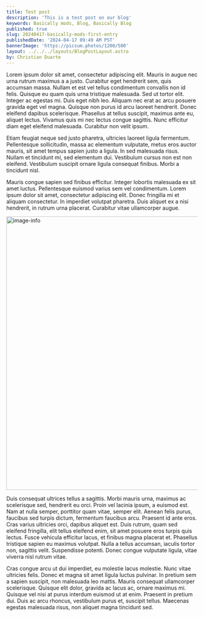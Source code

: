 ```yaml
---
title: Test post
description: 'This is a test post on our blog'
keywords: Basically mods, Blog, Basically Blog
published: true
slug: 20240417-basically-mods-first-entry
publishedDate: '2024-04-17 09:49 AM PST'
bannerImage: 'https://picsum.photos/1200/500'
layout: ../../../layouts/BlogPostLayout.astro
by: Christian Duarte
---
```


Lorem ipsum dolor sit amet, consectetur adipiscing elit. Mauris in augue nec urna rutrum maximus a a justo. Curabitur eget hendrerit sem, quis accumsan massa. Nullam et est vel tellus condimentum convallis non id felis. Quisque eu quam quis urna tristique malesuada. Sed ut tortor elit. Integer ac egestas mi. Duis eget nibh leo. Aliquam nec erat ac arcu posuere gravida eget vel magna. Quisque non purus id arcu laoreet hendrerit. Donec eleifend dapibus scelerisque. Phasellus at tellus suscipit, maximus ante eu, aliquet lectus. Vivamus quis mi nec lectus congue sagittis. Nunc efficitur diam eget eleifend malesuada. Curabitur non velit ipsum.

Etiam feugiat neque sed justo pharetra, ultricies laoreet ligula fermentum. Pellentesque sollicitudin, massa ac elementum vulputate, metus eros auctor mauris, sit amet tempus sapien justo a ligula. In sed malesuada risus. Nullam et tincidunt mi, sed elementum dui. Vestibulum cursus non est non eleifend. Vestibulum suscipit ornare ligula consequat finibus. Morbi a tincidunt nisl.

Mauris congue sapien sed finibus efficitur. Integer lobortis malesuada ex sit amet luctus. Pellentesque euismod varius sem vel condimentum. Lorem ipsum dolor sit amet, consectetur adipiscing elit. Donec fringilla mi et aliquam consectetur. In imperdiet volutpat pharetra. Duis aliquet ex a nisi hendrerit, in rutrum urna placerat. Curabitur vitae ullamcorper augue.

<img src="https://picsum.photos/1280/720" width="1280" height="720" alt="image-info">

Duis consequat ultrices tellus a sagittis. Morbi mauris urna, maximus ac scelerisque sed, hendrerit eu orci. Proin vel lacinia ipsum, a euismod est. Nam at nulla semper, porttitor quam vitae, semper elit. Aenean felis purus, faucibus sed turpis dictum, fermentum faucibus arcu. Praesent id ante eros. Cras varius ultricies orci, dapibus aliquet est. Duis rutrum, quam sed eleifend fringilla, elit tellus eleifend enim, sit amet posuere eros turpis quis lectus. Fusce vehicula efficitur lacus, et finibus magna placerat et. Phasellus tristique sapien eu maximus volutpat. Nulla a tellus accumsan, iaculis tortor non, sagittis velit. Suspendisse potenti. Donec congue vulputate ligula, vitae viverra nisl rutrum vitae.

Cras congue arcu ut dui imperdiet, eu molestie lacus molestie. Nunc vitae ultricies felis. Donec et magna sit amet ligula luctus pulvinar. In pretium sem a sapien suscipit, non malesuada leo mattis. Mauris consequat ullamcorper scelerisque. Quisque elit dolor, gravida ac lacus ac, ornare maximus mi. Quisque vel nisi at purus interdum euismod ut at enim. Praesent in pretium dui. Duis ac arcu rhoncus, vestibulum purus et, suscipit tellus. Maecenas egestas malesuada risus, non aliquet magna tincidunt sed.